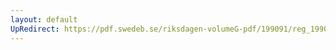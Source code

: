 ```yaml
---
layout: default
UpRedirect: https://pdf.swedeb.se/riksdagen-volumeG-pdf/199091/reg_199091/reg_199091_0120.pdf
---
```

